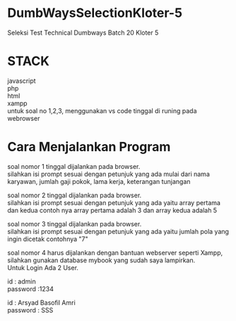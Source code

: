 # DumbWaysSelectionKloter-5
Seleksi Test Technical Dumbways Batch 20 Kloter 5

# STACK

javascript <br/>
php<br/>
html<br/>
xampp<br/>
untuk soal no 1,2,3, menggunakan vs code tinggal di runing pada webrowser<br/>


# Cara Menjalankan Program

soal nomor 1 tinggal dijalankan pada browser.<br/>
silahkan isi prompt sesuai dengan petunjuk yang ada mulai dari nama karyawan, jumlah gaji pokok, lama kerja, keterangan tunjangan <br/>

soal nomor 2 tinggal dijalankan pada browser.<br/>
silahkan isi prompt sesuai dengan petunjuk yang ada yaitu array pertama dan kedua contoh nya array pertama adalah 3 dan array kedua adalah 5 <br/>

soal nomor 3 tinggal dijalankan pada browser.<br/>
silahkan isi prompt sesuai dengan petunjuk yang ada yaitu jumlah pola yang ingin dicetak contohnya "7" <br/>

soal nomor 4 harus dijalankan dengan bantuan webserver seperti Xampp, silahkan gunakan database mybook yang sudah saya lampirkan.<br/>
Untuk Login Ada 2 User.<br/>

id : admin<br/>
password :1234<br/>

id : Arsyad Basofil Amri<br/>
password : SSS<br/>
